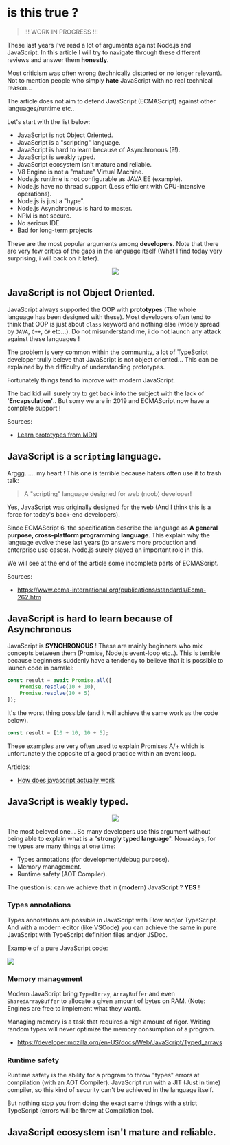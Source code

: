 # is this true ?

> !!! WORK IN PROGRESS !!!

These last years i've read a lot of arguments against Node.js and JavaScript. In this article I will try to navigate through these different reviews and answer them **honestly**.

Most criticism was often wrong (technically distorted or no longer relevant). Not to mention people who simply **hate** JavaScript with no real technical reason...

The article does not aim to defend JavaScript (ECMAScript) against other languages/runtime etc..

Let's start with the list below:

- JavaScript is not Object Oriented.
- JavaScript is a "scripting" language.
- JavaScript is hard to learn because of Asynchronous (?!).
- JavaScript is weakly typed.
- JavaScript ecosystem isn't mature and reliable.
- V8 Engine is not a "mature" Virtual Machine.
- Node.js runtime is not configurable as JAVA EE (example).
- Node.js have no thread support (Less efficient with CPU-intensive operations).
- Node.js is just a "hype".
- Node.js Asynchronous is hard to master.
- NPM is not secure.
- No serious IDE.
- Bad for long-term projects

These are the most popular arguments among **developers**. Note that there are very few critics of the gaps in the language itself (What I find today very surprising, i will back on it later).

<center>
    <img src="https://media.giphy.com/media/104c5NA7rLnCs8/giphy.gif">
</center>

## JavaScript is not Object Oriented.
JavaScript always supported the OOP with **prototypes** (The whole language has been designed with these). Most developers often tend to think that OOP is just about `class` keyword and nothing else (widely spread by `JAVA`, `C++`, `C#` etc...). Do not misunderstand me, i do not launch any attack against these languages !

The problem is very common within the community, a lot of TypeScript developer trully beleve that JavaScript is not object oriented... This can be explained by the difficulty of understanding prototypes.

Fortunately things tend to improve with modern JavaScript.

The bad kid will surely try to get back into the subject with the lack of **'Encapsulation'**.. But sorry we are in 2019 and ECMAScript now have a complete support !

Sources:
- [Learn prototypes from MDN](https://developer.mozilla.org/en-US/docs/Web/JavaScript/Inheritance_and_the_prototype_chain)

## JavaScript is a `scripting` language.
Arggg...... my heart ! This one is terrible because haters often use it to trash talk:
> A "scripting" language designed for web (noob) developer!

Yes, JavaScript was originally designed for the web (And I think this is a force for today's back-end developers).

Since ECMAScript 6, the specification describe the language as **A general purpose, cross-platform programming language**. This explain why the language evolve these last years (to answers more production and enterprise use cases). Node.js surely played an important role in this.

We will see at the end of the article some incomplete parts of ECMAScript.

Sources:
- https://www.ecma-international.org/publications/standards/Ecma-262.htm

## JavaScript is hard to learn because of Asynchronous
JavaScript is **SYNCHRONOUS** ! These are mainly beginners who mix concepts between them (Promise, Node.js event-loop etc..). This is terrible because beginners suddenly have a tendency to believe that it is possible to launch code in parralel:

```js
const result = await Promise.all([
    Promise.resolve(10 + 10),
    Promise.resolve(10 + 5)
]);
```
It's the worst thing possible (and it will achieve the same work as the code below).

```js
const result = [10 + 10, 10 + 5];
```

These examples are very often used to explain Promises A/+ which is unfortunately the opposite of a good practice within an event loop.

Articles:
- [How does javascript actually work](https://blog.sessionstack.com/how-does-javascript-actually-work-part-1-b0bacc073cf)

## JavaScript is weakly typed.
<center>
    <img src="https://media.giphy.com/media/26ufaJh2hfUtuSo6s/giphy.gif">
</center>

The most beloved one... So many developers use this argument without being able to explain what is a "**strongly typed language**". Nowadays, for me types are many things at one time:

- Types annotations (for development/debug purpose).
- Memory management.
- Runtime safety (AOT Compiler).

The question is: can we achieve that in (**modern**) JavaScript ? **YES** !

### Types annotations
Types annotations are possible in JavaScript with Flow and/or TypeScript. And with a modern editor (like VSCode) you can achieve the same in pure JavaScript with TypeScript definition files and/or JSDoc.

Example of a pure JavaScript code:

![](https://cdn.discordapp.com/attachments/157206345949511680/462556289302790154/add.PNG)

### Memory management
Modern JavaScript bring `TypedArray`, `ArrayBuffer` and even `SharedArrayBuffer` to allocate a given amount of bytes on RAM. (Note: Engines are free to implement what they want).

Managing memory is a task that requires a high amount of rigor. Writing random types will never optimize the memory consumption of a program.

- https://developer.mozilla.org/en-US/docs/Web/JavaScript/Typed_arrays

### Runtime safety
Runtime safety is the ability for a program to throw "types" errors at compilation (with an AOT Compiler). JavaScript run with a JIT (Just in time) compiler, so this kind of security can't be achieved in the language itself.

But nothing stop you from doing the exact same things with a strict TypeScript (errors will be throw at Compilation too).

## JavaScript ecosystem isn't mature and reliable.